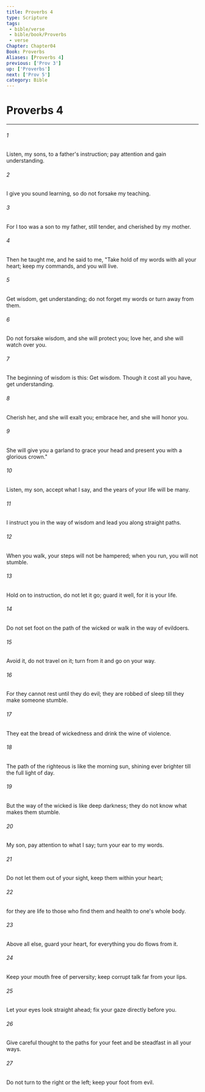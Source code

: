 ```yaml
---
title: Proverbs 4
type: Scripture
tags:
 - bible/verse
 - bible/book/Proverbs
 - verse
Chapter: Chapter04
Book: Proverbs
Aliases: [Proverbs 4]
previous: ['Prov 3']
up: ['Proverbs']
next: ['Prov 5']
category: Bible
---
```

# Proverbs 4

***


###### 1 
Listen, my sons, to a father's instruction; pay attention and gain understanding. 

###### 2 
I give you sound learning, so do not forsake my teaching. 

###### 3 
For I too was a son to my father, still tender, and cherished by my mother. 

###### 4 
Then he taught me, and he said to me, "Take hold of my words with all your heart; keep my commands, and you will live. 

###### 5 
Get wisdom, get understanding; do not forget my words or turn away from them. 

###### 6 
Do not forsake wisdom, and she will protect you; love her, and she will watch over you. 

###### 7 
The beginning of wisdom is this: Get wisdom. Though it cost all you have, get understanding. 

###### 8 
Cherish her, and she will exalt you; embrace her, and she will honor you. 

###### 9 
She will give you a garland to grace your head and present you with a glorious crown." 

###### 10 
Listen, my son, accept what I say, and the years of your life will be many. 

###### 11 
I instruct you in the way of wisdom and lead you along straight paths. 

###### 12 
When you walk, your steps will not be hampered; when you run, you will not stumble. 

###### 13 
Hold on to instruction, do not let it go; guard it well, for it is your life. 

###### 14 
Do not set foot on the path of the wicked or walk in the way of evildoers. 

###### 15 
Avoid it, do not travel on it; turn from it and go on your way. 

###### 16 
For they cannot rest until they do evil; they are robbed of sleep till they make someone stumble. 

###### 17 
They eat the bread of wickedness and drink the wine of violence. 

###### 18 
The path of the righteous is like the morning sun, shining ever brighter till the full light of day. 

###### 19 
But the way of the wicked is like deep darkness; they do not know what makes them stumble. 

###### 20 
My son, pay attention to what I say; turn your ear to my words. 

###### 21 
Do not let them out of your sight, keep them within your heart; 

###### 22 
for they are life to those who find them and health to one's whole body. 

###### 23 
Above all else, guard your heart, for everything you do flows from it. 

###### 24 
Keep your mouth free of perversity; keep corrupt talk far from your lips. 

###### 25 
Let your eyes look straight ahead; fix your gaze directly before you. 

###### 26 
Give careful thought to the paths for your feet and be steadfast in all your ways. 

###### 27 
Do not turn to the right or the left; keep your foot from evil. 
